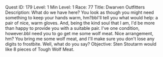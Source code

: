 Quest ID: 179
Level: 1
Min Level: 1
Race: 77
Title: Dwarven Outfitters
Description: What do we have here? You look as though you might need something to keep your hands warm, hm?$b$bI'll tell you what would help: a pair of nice, warm gloves. And, being the kind soul that I am, I'd be more than happy to provide you with a suitable pair. I've one condition, however.$b$bI need you to go get me some wolf meat. Nice arrangement, hm? You bring me some wolf meat, and I'll make sure you don't lose any digits to frostbite. Well, what do you say?
Objective: Sten Stoutarm would like 8 pieces of Tough Wolf Meat.

